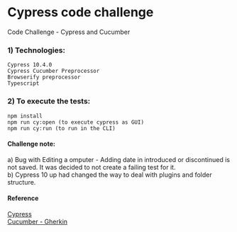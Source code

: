 # Cypress code challenge
Code Challenge - Cypress and Cucumber

 ### 1) Technologies:
   
    Cypress 10.4.0
    Cypress Cucumber Preprocessor
    Browserify preprocessor
    Typescript

 ### 2) To execute the tests:
   
    npm install
    npm run cy:open (to execute cypress as GUI)
    npm run cy:run (to run in the CLI)

#### Challenge note:

a) Bug with Editing a omputer - Adding date in introduced or discontinued is not saved. It was decided to not create a failing test for it.    
b) Cypress 10 up had changed the way to deal with plugins and folder structure.

#### Reference

[Cypress](https://www.cypress.io/)   
[Cucumber - Gherkin](https://cucumber.io/docs/gherkin/)